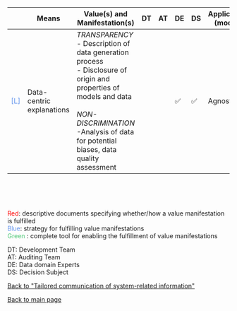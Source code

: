 |       | Means  | Value(s) and Manifestation(s)| DT|AT | DE | DS | Application (model) | Approach | Visual elements | Additional details
| ----------- |  --------------------------- | ---------------  |------------------------------|-------------| ----------------------|----------------------|----------------------------|--------------------|------------------------|--------------------------------- |
<span style="color:#6495ED">[L]</span> | Data-centric explanations |  *TRANSPARENCY* <br>- Description of data generation process <br> - Disclosure of origin and properties of models and data<br><br> *NON-DISCRIMINATION*<br> -Analysis of data for potential biases, data quality assessment | | |✅ | ✅ | Agnostic | | - Interactive list <br> - Q\&A format<br> - Pie charts<br>- Bar charts<br>- Process diagrams<br>- Timelines <br> - Icons  |


<br>
<br>
<br>

<span style="color:red">Red</span>: descriptive documents specifying whether/how a value manifestation is fulfilled<br>
<span style="color:#6495ED">Blue</span>: strategy for fulfilling value manifestations<br>
<span style="color:#50C878">Green</span> : complete tool for enabling the fulfillment of value manifestations <br>

DT: Development Team <br>
AT: Auditing Team <br>
DE: Data domain Experts <br>
DS: Decision Subject<br>

[Back to "Tailored communication of system-related information"](../Table3A.md)

[Back to main page](../index.md)